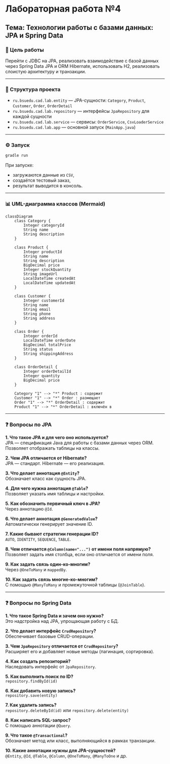 # Лабораторная работа №4
## Тема: Технологии работы с базами данных: JPA и Spring Data

### 📌 Цель работы
Перейти с JDBC на JPA, реализовать взаимодействие с базой данных через Spring Data JPA и ORM Hibernate, использовать H2, реализовать слоистую архитектуру и транзакции.

---

### 📁 Структура проекта

- `ru.bsuedu.cad.lab.entity` — JPA-сущности: `Category`, `Product`, `Customer`, `Order`, `OrderDetail`
- `ru.bsuedu.cad.lab.repository` — интерфейсы `JpaRepository` для каждой сущности
- `ru.bsuedu.cad.lab.service` — сервисы: `OrderService`, `CsvLoaderService`
- `ru.bsuedu.cad.lab.app` — основной запуск (`MainApp.java`)

---

### ⚙️ Запуск

```bash
gradle run
```

При запуске:
- загружаются данные из `CSV`,
- создаётся тестовый заказ,
- результат выводится в консоль.

---

### 📊 UML-диаграмма классов (Mermaid)

```mermaid
classDiagram
    class Category {
        Integer categoryId
        String name
        String description
    }

    class Product {
        Integer productId
        String name
        String description
        BigDecimal price
        Integer stockQuantity
        String imageUrl
        LocalDateTime createdAt
        LocalDateTime updatedAt
    }

    class Customer {
        Integer customerId
        String name
        String email
        String phone
        String address
    }

    class Order {
        Integer orderId
        LocalDateTime orderDate
        BigDecimal totalPrice
        String status
        String shippingAddress
    }

    class OrderDetail {
        Integer orderDetailId
        Integer quantity
        BigDecimal price
    }

    Category "1" --> "*" Product : содержит
    Customer "1" --> "*" Order : размещает
    Order "1" --> "*" OrderDetail : содержит
    Product "1" --> "*" OrderDetail : включён в
```

---

### ❓ Вопросы по JPA

**1. Что такое JPA и для чего оно используется?**  
JPA — спецификация Java для работы с базами данных через ORM. Позволяет отображать таблицы на классы.

**2. Чем JPA отличается от Hibernate?**  
JPA — стандарт. Hibernate — его реализация.

**3. Что делает аннотация `@Entity`?**  
Обозначает класс как сущность JPA.

**4. Для чего нужна аннотация `@Table`?**  
Позволяет указать имя таблицы и настройки.

**5. Как обозначить первичный ключ в JPA?**  
Через аннотацию `@Id`.

**6. Что делает аннотация `@GeneratedValue`?**  
Автоматически генерирует значение ID.

**7. Какие бывают стратегии генерации ID?**  
`AUTO`, `IDENTITY`, `SEQUENCE`, `TABLE`.

**8. Чем отличается `@Column(name="...")` от имени поля напрямую?**  
Позволяет задать имя столбца, если оно отличается от имени поля.

**9. Как задать связь один-ко-многим?**  
Через `@OneToMany` и `mappedBy`.

**10. Как задать связь многие-ко-многим?**  
С помощью `@ManyToMany` и промежуточной таблицы (`@JoinTable`).

---

### ❓ Вопросы по Spring Data

**1. Что такое Spring Data и зачем оно нужно?**  
Это надстройка над JPA, упрощающая работу с БД.

**2. Что делает интерфейс `CrudRepository`?**  
Обеспечивает базовые CRUD-операции.

**3. Чем `JpaRepository` отличается от `CrudRepository`?**  
Расширяет его и добавляет новые методы (пагинация, сортировка).

**4. Как создать репозиторий?**  
Наследовать интерфейс от `JpaRepository`.

**5. Как выполнить поиск по ID?**  
`repository.findById(id)`

**6. Как добавить новую запись?**  
`repository.save(entity)`

**7. Как удалить запись?**  
`repository.deleteById(id)` или `repository.delete(entity)`

**8. Как написать SQL-запрос?**  
С помощью аннотации `@Query`.

**9. Что такое `@Transactional`?**  
Обозначает метод или класс, выполняющийся в рамках транзакции.

**10. Какие аннотации нужны для JPA-сущностей?**  
`@Entity`, `@Id`, `@Table`, `@Column`, `@OneToMany`, `@ManyToOne` и др.